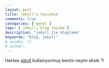 ```yaml
---
layout: post
title: jekyll'a taşındım
comments: true
categories: [ genel ]
tags: [ jekyll, blog taşıma ]
description: "jekyll ile bloglama"
keywords: "blog, jekyll"
# asides: []
# author:
---
```


Herkes <a href="https://github.com/mojombo/jekyll">jekyll</a> kullanıyormuş benim neyim eksik ?!  

<!-- more -->
